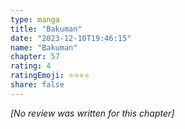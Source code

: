 ```yaml
---
type: manga
title: "Bakuman"
date: "2023-12-10T19:46:15"
name: "Bakuman"
chapter: 57
rating: 4
ratingEmoji: ⭐️⭐️⭐️⭐️
share: false
---
```


_[No review was written for this chapter]_

